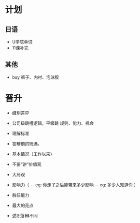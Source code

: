 # 计划
## 日语
- U学院单词
- 11课补完
## 其他
- buy 裤子、内衬、泡沫胶

# 晋升
- 级别差异
- 公司级跳槽逻辑，平级跳
规则、能力、机会
- 理解标准
- 答辩前的筛选。

- 基本情况（工作以来）
- 不要“讲”价值观
- 大局观
- 影响力（
-- eg: 你走了之后能带来多少影响
-- eg: 多少人知道你
）
- 胜任能力

- 最大的亮点

- 述职答辩不同
